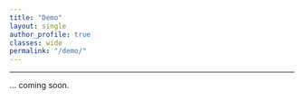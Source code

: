 ```yaml
---
title: "Demo"   
layout: single
author_profile: true 
classes: wide
permalink: "/demo/"  
---
```

----
... coming soon.
